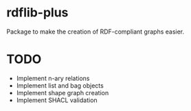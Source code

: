 # rdflib-plus

Package to make the creation of RDF-compliant graphs easier.

# TODO

- Implement n-ary relations
- Implement list and bag objects
- Implement shape graph creation
- Implement SHACL validation
